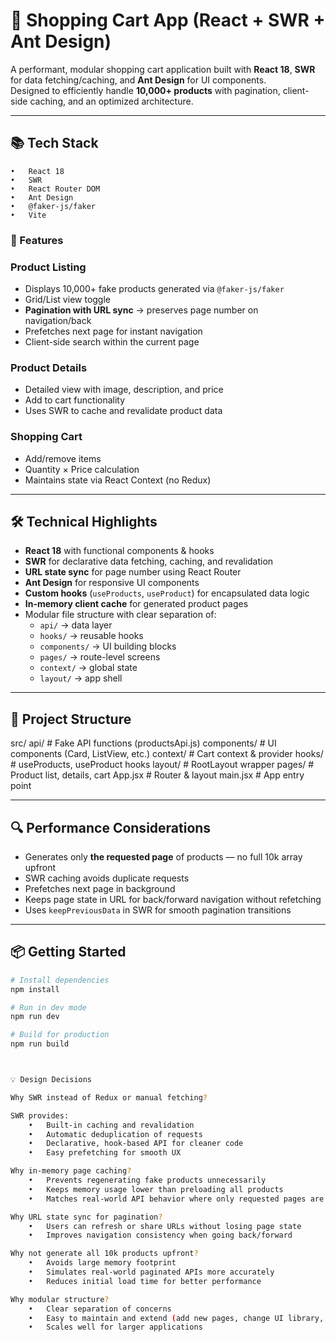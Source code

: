 # 🛒 Shopping Cart App (React + SWR + Ant Design)

A performant, modular shopping cart application built with **React 18**, **SWR** for data fetching/caching, and **Ant Design** for UI components.  
Designed to efficiently handle **10,000+ products** with pagination, client-side caching, and an optimized architecture.

---
## 📚 Tech Stack
	•	React 18
	•	SWR
	•	React Router DOM
	•	Ant Design
	•	@faker-js/faker
	•	Vite

### 🚀 Features

### Product Listing
- Displays 10,000+ fake products generated via `@faker-js/faker`
- Grid/List view toggle
- **Pagination with URL sync** → preserves page number on navigation/back
- Prefetches next page for instant navigation
- Client-side search within the current page

### Product Details
- Detailed view with image, description, and price
- Add to cart functionality
- Uses SWR to cache and revalidate product data

### Shopping Cart
- Add/remove items
- Quantity × Price calculation
- Maintains state via React Context (no Redux)

---

## 🛠 Technical Highlights
- **React 18** with functional components & hooks
- **SWR** for declarative data fetching, caching, and revalidation
- **URL state sync** for page number using React Router
- **Ant Design** for responsive UI components
- **Custom hooks** (`useProducts`, `useProduct`) for encapsulated data logic
- **In-memory client cache** for generated product pages
- Modular file structure with clear separation of:
  - `api/` → data layer
  - `hooks/` → reusable hooks
  - `components/` → UI building blocks
  - `pages/` → route-level screens
  - `context/` → global state
  - `layout/` → app shell

---

## 📂 Project Structure

src/
api/              # Fake API functions (productsApi.js)
components/       # UI components (Card, ListView, etc.)
context/          # Cart context & provider
hooks/            # useProducts, useProduct hooks
layout/           # RootLayout wrapper
pages/            # Product list, details, cart
App.jsx           # Router & layout
main.jsx          # App entry point


---

## 🔍 Performance Considerations
- Generates only **the requested page** of products — no full 10k array upfront
- SWR caching avoids duplicate requests
- Prefetches next page in background
- Keeps page state in URL for back/forward navigation without refetching
- Uses `keepPreviousData` in SWR for smooth pagination transitions

---

## 📦 Getting Started
```bash
# Install dependencies
npm install

# Run in dev mode
npm run dev

# Build for production
npm run build



💡 Design Decisions

Why SWR instead of Redux or manual fetching?

SWR provides:
	•	Built-in caching and revalidation
	•	Automatic deduplication of requests
	•	Declarative, hook-based API for cleaner code
	•	Easy prefetching for smooth UX

Why in-memory page caching?
	•	Prevents regenerating fake products unnecessarily
	•	Keeps memory usage lower than preloading all products
	•	Matches real-world API behavior where only requested pages are fetched

Why URL state sync for pagination?
	•	Users can refresh or share URLs without losing page state
	•	Improves navigation consistency when going back/forward

Why not generate all 10k products upfront?
	•	Avoids large memory footprint
	•	Simulates real-world paginated APIs more accurately
	•	Reduces initial load time for better performance

Why modular structure?
	•	Clear separation of concerns
	•	Easy to maintain and extend (add new pages, change UI library, swap data source)
	•	Scales well for larger applications